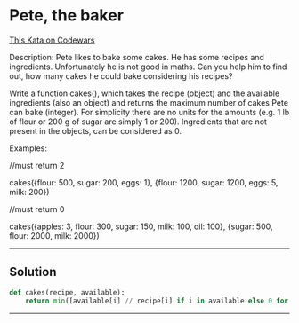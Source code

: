# Pete, the baker

[This Kata on Codewars](https://www.codewars.com/kata/525c65e51bf619685c000059)

Description:
Pete likes to bake some cakes. He has some recipes and ingredients. Unfortunately he is not good in maths. Can you help him to find out, how many cakes he could bake considering his recipes?

Write a function cakes(), which takes the recipe (object) and the available ingredients (also an object) and returns the maximum number of cakes Pete can bake (integer). For simplicity there are no units for the amounts (e.g. 1 lb of flour or 200 g of sugar are simply 1 or 200). Ingredients that are not present in the objects, can be considered as 0.

Examples:

//must return 2

cakes({flour: 500, sugar: 200, eggs: 1}, {flour: 1200, sugar: 1200, eggs: 5, milk: 200})

//must return 0

cakes({apples: 3, flour: 300, sugar: 150, milk: 100, oil: 100}, {sugar: 500, flour: 2000, milk: 2000})

---

## Solution

```python
def cakes(recipe, available):
    return min([available[i] // recipe[i] if i in available else 0 for i in recipe])
```

---

